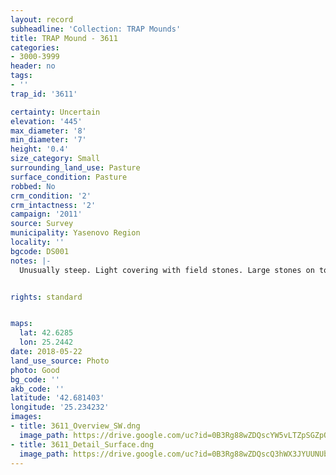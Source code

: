 ```yaml
---
layout: record
subheadline: 'Collection: TRAP Mounds'
title: TRAP Mound - 3611
categories:
- 3000-3999
header: no
tags:
- ''
trap_id: '3611'

certainty: Uncertain
elevation: '445'
max_diameter: '8'
min_diameter: '7'
height: '0.4'
size_category: Small
surrounding_land_use: Pasture
surface_condition: Pasture
robbed: No
crm_condition: '2'
crm_intactness: '2'
campaign: '2011'
source: Survey
municipality: Yasenovo Region
locality: ''
bgcode: DS001
notes: |-
  Unusually steep. Light covering with field stones. Large stones on top. Surface uneven, no visible robbers trenches.


rights: standard


maps:
  lat: 42.6285
  lon: 25.2442
date: 2018-05-22
land_use_source: Photo
photo: Good
bg_code: ''
akb_code: ''
latitude: '42.681403'
longitude: '25.234232'
images:
- title: 3611_Overview_SW.dng
  image_path: https://drive.google.com/uc?id=0B3Rg88wZDQscYW5vLTZpSGZpOFE
- title: 3611_Detail_Surface.dng
  image_path: https://drive.google.com/uc?id=0B3Rg88wZDQscQ3hWX3JYUUNUbU0
---
```

